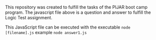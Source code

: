 This repository was created to fulfill the tasks of the PIJAR boot camp program. The javascript file above is a question and answer to fulfill the Logic Test assignment.

This JavaScript file can be executed with the executable `node [filename].js` example `node answer1.js`
